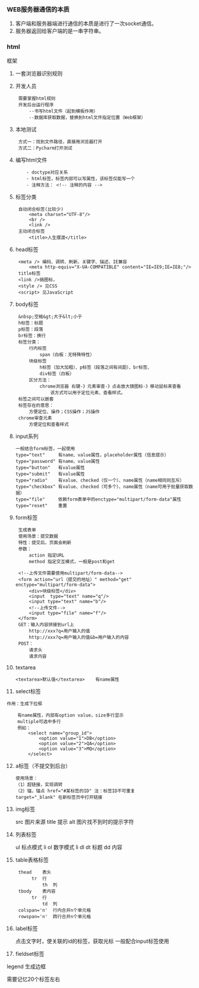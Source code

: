 ### WEB服务器通信的本质 ###
1. 客户端和服务器端进行通信的本质是进行了一次socket通信。
2. 服务器返回给客户端的是一串字符串。


### html ###
框架

1. 一套浏览器识别规则
2. 开发人员

	    需要掌握html规则
	    开发后台运行程序
	        --书写html文件（起到模板作用）
	        --数据库获取数据，替换到html文件指定位置（Web框架）
3. 本地测试

		方式一：找到文件路径，直接用浏览器打开
		方式二：Pycharm打开测试
4. 编写html文件
	  
		   - doctype对应关系
		   - html标签，标签内部可以写属性，该标签仅能写一个
		   - 注释方法： <!-- 注释的内容 -->
5. 标签分类

	    自动闭合标签(比较少)
	        <meta charset="UTF-8"/>
	        <br />
			<link />
	    主动闭合标签
	        <title>人生摆渡</title>
6. head标签

	    <meta /> 编码、调转、刷新、关键字、描述、IE兼容
	        <meta http-equiv="X-UA-COMPATIBLE" content="IE=IE9;IE=IE8;"/>
	    title标签
	    <link />搞图标，
	    <style /> 见CSS
	    <script> 见JavaScript
7. body标签

	    &nbsp;空格&gt;大于&lt;小于
	    h标签：标题
	    p标签：段落
	    br标签：换行 
	    标签分类：
	        行内标签
	            span（白板：无特殊特性）
	        块级标签
	            h标签（加大加粗）、p标签（段落之间有间距）、br标签、
	            div标签（白板）
	        区分方法：
	            chrome浏览器 右键-》元素审查-》点击放大镜图标-》移动鼠标来查看
	                该方式可以用于定位元素、查看样式。
	    标签之间可以嵌套
	    标签存在的意思：
	        方便定位、操作；CSS操作；JS操作
	    chrome审查元素
	        方便定位和查看样式
8.  input系列 

		一般结合form标签，一起使用
        type="text"     有name、value属性，placeholder属性（信息提示）
        type="password" 有name、value属性 
        type="button"   有value属性
        type="submit"   有value属性
        type="radio"    有value、checked（仅一个）、name属性（name相同则互斥）
        type="checkbox" 有value、checked（可多个）、name属性（name可用于批量获取数据）
        type="file"     依赖form表单中的enctype="multipart/form-data"属性
        type="reset"    重置
9. form标签

		生成表单
		使用场景：提交数据
		特性：提交后，页面会刷新
		参数：
			action 指定URL
			method 指定交互模式，一般是post和get

		<!--上传文件需要使用multipart/form-data-->
	    <form action="url（提交的地址）" method="get" enctype="multipart/form-data">
	        <div>块级标签</div>
	        <input  type="text" name="q"/>
	        <input type="text" name="b"/>
	        <!--上传文件-->
	        <input type="file" name="f"/>
	    </form>
	    GET：输入内容拼接到url上
	        http://xxx?q=用户输入的值
	        http://xxx?q=用户输入的值&b=用户输入的内容
	    POST：
	        请求头
	        请求内容
    
10. textarea

		<textarea>默认值</textarea>    有name属性
11.  select标签

	作用：生成下拉框 
	  
		有name属性，内部有option value，size多行显示
		multiple可选中多行
		例如：
			<select name="group_id">
	            <option value="1">DB</option>
	            <option value="2">QA</option>
	            <option value="3">MQ</option>
	        </select>

12. a标签（不提交到后台）

        使用场景：
        （1）超链接，实现调转
        （2）锚，锚点 href="#某标签的ID" 注：标签ID不可重复
		target="_blank" 在新标签页中打开链接

13.   img标签

        src     图片来源
        title   提示
        alt     图片找不到时的提示字符
14.   列表标签

        ul  标点模式
            li 
        ol  数字模式
            li 
        dl
            dt  标题
            dd  内容
15.   table表格标签

	       thead    表头
	            tr  行
	                th  列
	       tbody    表内容
	            tr  行
	                td  列
	       colspan='n'  行内合并n个单元格
	       rowspan='n'  跨行合并n个单元格
16.   label标签

        点击文字时，使关联的id的标签，获取光标
        一般配合input标签使用 
17.    fieldset标签

legend 生成边框

需要记忆20个标签左右